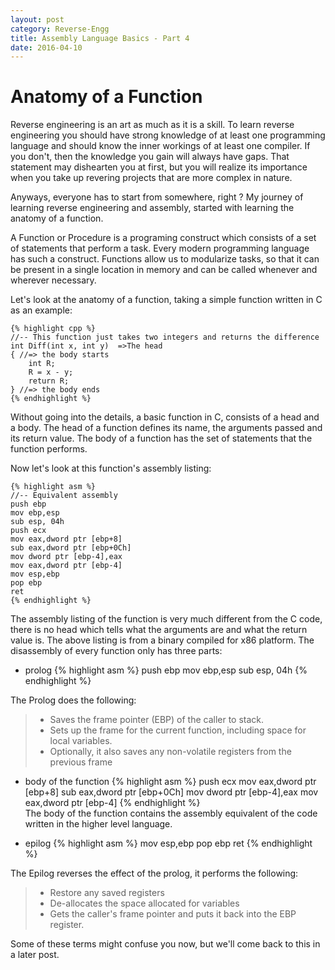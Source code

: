 ```yaml
---
layout: post
category: Reverse-Engg
title: Assembly Language Basics - Part 4
date: 2016-04-10
---
```


# Anatomy of a Function

Reverse engineering is an art as much as it is a skill. To learn reverse engineering you should have strong knowledge of at least one programming language and should know the inner workings of at least one compiler. If you don't, then the knowledge you gain will always have gaps. That statement may dishearten you at first, but you will realize its importance when you take up revering projects that are more complex in nature.

Anyways, everyone has to start from somewhere, right ? My journey of learning reverse engineering and assembly, started with learning the anatomy of a function.


A Function or Procedure is a programing construct which consists of a set of statements that  perform a task. Every modern programming language has such a construct. Functions allow us to modularize tasks, so that it can be present in a single location in memory and can be called whenever and wherever necessary. 

Let's look at the anatomy of a function, taking a simple function written in C as an example:

    {% highlight cpp %}
	//-- This function just takes two integers and returns the difference
	int Diff(int x, int y)  =>The head
	{ //=> the body starts
		int R;
		R = x - y;
		return R;
	} //=> the body ends
    {% endhighlight %}

Without going into the details, a basic function in C, consists of a head and a body. The head of a function defines its name, the arguments passed and its return value. The body of a function has the set of statements that the function performs.

Now let's look at this function's assembly listing:

    {% highlight asm %}
	//-- Equivalent assembly
	push ebp
	mov ebp,esp
	sub esp, 04h
	push ecx
	mov eax,dword ptr [ebp+8]
	sub eax,dword ptr [ebp+0Ch]
	mov dword ptr [ebp-4],eax
	mov eax,dword ptr [ebp-4]
	mov esp,ebp
	pop ebp
	ret 
    {% endhighlight %}

The assembly listing of the function is very much different from the C code, there is no head which tells what the arguments are and what the return value is. The above listing is from a binary compiled for x86 platform. The disassembly of every function only has three parts:

* prolog
{% highlight asm %}
	push ebp
	mov ebp,esp
	sub esp, 04h
{% endhighlight %}

The Prolog does the following:
>	* Saves the frame pointer (EBP) of the caller to stack.
>	* Sets up the frame for the current function, including space for local variables.
>	* Optionally, it also saves any non-volatile registers from the previous frame


* body of the function
{% highlight asm %}
	push ecx
	mov eax,dword ptr [ebp+8]
	sub eax,dword ptr [ebp+0Ch]
	mov dword ptr [ebp-4],eax
	mov eax,dword ptr [ebp-4]
{% endhighlight %}	
The body of the function contains the assembly equivalent of the code written in the higher level language.


* epilog
{% highlight asm %}
	mov esp,ebp
	pop ebp
	ret 
{% endhighlight %}

The Epilog reverses the effect of the prolog, it performs the following:
>   * Restore any saved registers
>   * De-allocates the space allocated for variables
>   * Gets the caller's frame pointer and puts it back into the EBP register.


Some of these terms might confuse you now, but we'll come back to this in a later post. 
